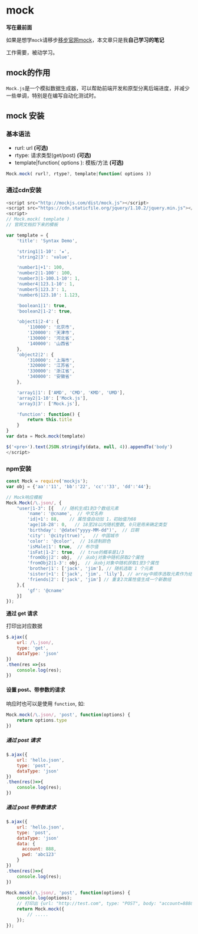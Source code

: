 # mock

**写在最前面**

如果是想学`mock`请移步[移步官网mock](http://mockjs.com/)，本文章只是我**自己学习的笔记**

工作需要，被动学习。

## mock的作用
`Mock.js`是一个模拟数据生成器，可以帮助前端开发和原型分离后端进度，并减少一些单调，特别是在编写自动化测试时。

## mock 安装

### 基本语法


- rurl: url **(可选)**
- rtype: 请求类型(get/post) **(可选)**
- template|function( options ): 模板/方法 **(可选)**

```javascript {.line-numbers}
Mock.mock( rurl?, rtype?, template|function( options ))
```

### 通过cdn安装

```javascript {.line-numbers}
<script src="http://mockjs.com/dist/mock.js"></script>
<script src="https://cdn.staticfile.org/jquery/1.10.2/jquery.min.js"></script>
<script>
// Mock.mock( template )
// 官网文档扣下来的模板

var template = {
    'title': 'Syntax Demo',

    'string1|1-10': '★',
    'string2|3': 'value',

    'number1|+1': 100,
    'number2|1-100': 100,
    'number3|1-100.1-10': 1,
    'number4|123.1-10': 1,
    'number5|123.3': 1,
    'number6|123.10': 1.123,

    'boolean1|1': true,
    'boolean2|1-2': true,

    'object1|2-4': {
        '110000': '北京市',
        '120000': '天津市',
        '130000': '河北省',
        '140000': '山西省'
    },
    'object2|2': {
        '310000': '上海市',
        '320000': '江苏省',
        '330000': '浙江省',
        '340000': '安徽省'
    },

    'array1|1': ['AMD', 'CMD', 'KMD', 'UMD'],
    'array2|1-10': ['Mock.js'],
    'array3|3': ['Mock.js'],

    'function': function() {
        return this.title
    }
}
var data = Mock.mock(template)

$('<pre>').text(JSON.stringify(data, null, 4)).appendTo('body')
</script>
```
### npm安装

```javascript {.line-numbers}
const Mock = require('mockjs');
var obj = {'aa':'11', 'bb':'22', 'cc':'33', 'dd':'44'};

// Mock响应模板
Mock.Mock(/\.json/, {
    "user|1-3": [{   // 随机生成1到3个数组元素
        'name': '@cname',  // 中文名称
        'id|+1': 88,    // 属性值自动加 1，初始值为88
        'age|18-28': 0,   // 18至28以内随机整数, 0只是用来确定类型
        'birthday': '@date("yyyy-MM-dd")',  // 日期
        'city': '@city(true)',   // 中国城市
        'color': '@color',  // 16进制颜色
        'isMale|1': true,  // 布尔值
        'isFat|1-2': true,  // true的概率是1/3
        'fromObj|2': obj,  // 从obj对象中随机获取2个属性
        'fromObj2|1-3': obj,  // 从obj对象中随机获取1至3个属性
        'brother|1': ['jack', 'jim'], // 随机选取 1 个元素
        'sister|+1': ['jack', 'jim', 'lily'], // array中顺序选取元素作为结果
        'friends|2': ['jack', 'jim'] // 重复2次属性值生成一个新数组
    },{
        'gf': '@cname'
    }]
});
```

**通过 get 请求**

打印出对应数据

```javascript {.line-numbers}
$.ajax({
    url: /\.json/,
    type: 'get',
    dataType: 'json'
})
.then(res =>{ss
    console.log(res);
})
```

#### 设置 post、带参数的请求

响应时也可以是使用 `function`, 如:

```javascript {.line-numbers}
Mock.mock(/\.json/, 'post', function(options) {
    return options.type
})
```

##### 通过 post 请求

```javascript {.line-numbers}
$.ajax({
    url: 'hello.json',
    type: 'post',
    dataType: 'json'
})
.then(res()=>{
    console.log(res);
})
```

##### 通过 post 带参数请求

```javascript {.line-numbers}
$.ajax({
    url: 'hello.json',
    type: 'post',
    dataType: 'json'
    data: {
      account: 888,
      pwd: 'abc123'
    }
})
.then(res()=>{
    console.log(res);
})

Mock.mock(/\.json/, 'post', function(options) {
    console.log(options);
    // 打印出 {url: "http://test.com", type: "POST", body: "account=888&pwd=abc123"}
    return Mock.mock({
        // .....
    });
});
```
